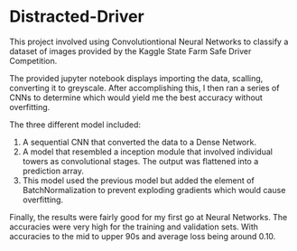 # Distracted-Driver
This project involved using Convolutiontional Neural Networks to classify a dataset of images provided by the Kaggle State Farm Safe Driver
Competition.

The provided jupyter notebook displays importing the data, scalling, converting it to greyscale. After accomplishing this, I then
ran a series of CNNs to determine which would yield me the best accuracy without overfitting. 

The three different model included:
1) A sequential CNN that converted the data to a Dense Network.
2) A model that resembled a inception module that involved individual towers as convolutional stages. The output
was flattened into a prediction array.
3) This model used the previous model but added the element of BatchNormalization to prevent exploding gradients
which would cause overfitting.

Finally, the results were fairly good for my first go at Neural Networks. The accuracies were very high for 
the training and validation sets. With accuracies to the mid to upper 90s and average loss being around
0.10.

